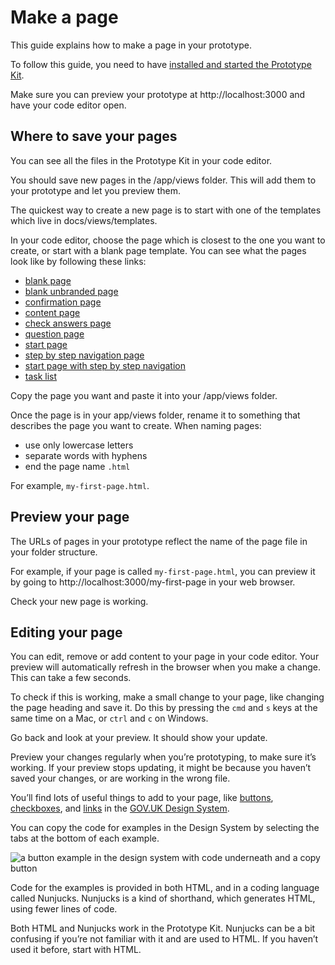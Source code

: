 # Make a page

This guide explains how to make a page in your prototype.

To follow this guide, you need to have [installed and started the Prototype Kit](/docs/get-started).

Make sure you can preview your prototype at http://localhost:3000 and have your code editor open.

## Where to save your pages

You can see all the files in the Prototype Kit in your code editor.

You should save new pages in the /app/views folder. This will add them to your prototype and let you preview them. 

The quickest way to create a new page is to start with one of the templates which live in docs/views/templates. 

In your code editor, choose the page which is closest to the one you want to create, or start with a blank page template. You can see what the pages look like by following these links:

- [blank page](/docs/templates/blank-govuk)
- [blank unbranded page](/docs/templates/blank-unbranded)
- [confirmation page](/docs/templates/confirmation)
- [content page](/docs/templates/content)
- [check answers page](/docs/templates/check-your-answers)
- [question page](/docs/templates/question)
- [start page](/docs/templates/start)
- [step by step navigation page](/docs/templates/step-by-step-navigation)
- [start page with step by step navigation](/docs/templates/start-with-step-by-step)
- [task list](/docs/templates/task-list)

Copy the page you want and paste it into your /app/views folder. 

Once the page is in your app/views folder, rename it to something that describes the page you want to create. When naming pages: 

- use only lowercase letters 
- separate words with hyphens
- end the page name `.html` 

For example, `my-first-page.html`.

## Preview your page

The URLs of pages in your prototype reflect the name of the page file in your folder structure. 

For example, if your page is called  `my-first-page.html`, you can preview it by going to http://localhost:3000/my-first-page in your web browser.

Check your new page is working.

## Editing your page

You can edit, remove or add content to your page in your code editor. Your preview will automatically refresh in the browser when you make a change. This can take a few seconds.

To check if this is working, make a small change to your page, like changing the page heading and save it. Do this by pressing the `cmd` and `s` keys at the same time on a Mac, or `ctrl` and `c` on Windows.

Go back and look at your preview. It should show your update. 

Preview your changes regularly when you’re prototyping, to make sure it’s working. If your preview stops updating, it might be because you haven’t saved your changes, or are working in the wrong file.

You’ll find lots of useful things to add to your page, like [buttons](https://kit_docs_prototype--govuk-design-system-preview.netlify.com/components/button/), [checkboxes](https://kit_docs_prototype--govuk-design-system-preview.netlify.com/components/checkboxes/), and [links](https://kit_docs_prototype--govuk-design-system-preview.netlify.com/styles/typography/#links) in the [GOV.UK Design System](https://kit_docs_prototype--govuk-design-system-preview.netlify.com/).

You can copy the code for examples in the Design System by selecting the tabs at the bottom of each example. 

<img class="bordered" src="/public/images/docs/button-example-design-system.png" alt="a button example in the design system with code underneath and a copy button">

Code for the examples is provided in both HTML, and in a coding language called Nunjucks.
Nunjucks is a kind of shorthand, which generates HTML, using fewer lines of code. 

Both HTML and Nunjucks work in the Prototype Kit. Nunjucks can be a bit confusing if you’re not familiar with it and are used to HTML. If you haven’t used it before, start with HTML. 

